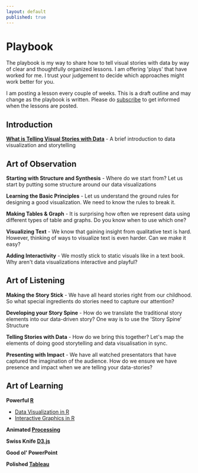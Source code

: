 ```yaml
---
layout: default
published: true
---
```


# Playbook

The playbook is my way to share how to tell visual stories with data by way of clear and thoughtfully organized lessons. I am offering 'plays' that have worked for me. I trust your judgement to decide which approaches might work better for you.

I am posting a lesson every couple of weeks. This is a draft outline and may change as the playbook is written. Please do [subscribe](http://eepurl.com/N326P) to get informed when the lessons are posted.

## Introduction
**[What is Telling Visual Stories with Data](/playbook/intro)** - A brief introduction to data visualization and storytelling

## Art of Observation

**Starting with Structure and Synthesis** - Where do we start from? Let us start by putting some structure around our data visualizations

**Learning the Basic Principles** - Let us understand the ground rules for designing a good visualization. We need to know the rules to break it. 

**Making Tables &amp; Graph** - It is surprising how often we represent data using different types of table and graphs. Do you know 
when to use which one?

**Visualizing Text** - We know that gaining insight from qualitative text is hard. However, thinking of ways to visualize text is even harder. Can we make it easy?

**Adding Interactivity** - We mostly stick to static visuals like in a text book. Why aren't data visualizations interactive and playful? 
		
## Art of Listening

**Making the Story Stick** - We have all heard stories right from our childhood. So what special ingredients do stories need to capture our attention?

**Developing your Story Spine** -  How do we translate the traditional story elements into our data-driven story? One way is to use the 'Story Spine' Structure

**Telling Stories with Data** - How do we bring this together? Let's map the elements of doing good storytelling and data visualisation in sync.

**Presenting with Impact** - We have all watched presentators that have captured the imagination of the audience. How do we ensure we have presence and impact when we are telling your data-stories?
			
## Art of Learning

**Powerful [R](http://www.r-project.org/)**
- [Data Visualization in R](/playbook/R.html)
- [Interactive Graphics in R](/playbook/interactiveR.html)

**Animated [Processing](http://processing.org/)**

**Swiss Knife [D3.js](http://d3js.org/)**

**Good ol' PowerPoint**

**Polished [Tableau](http://www.tableausoftware.com/products/public)**

